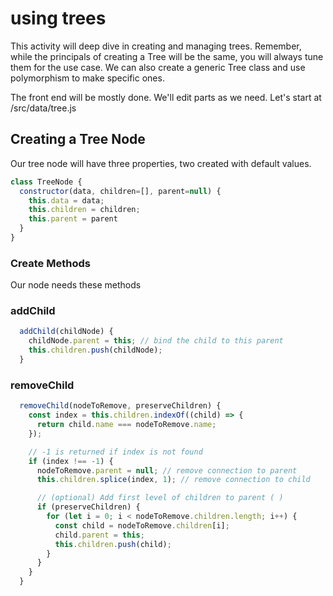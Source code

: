 # using trees

This activity will deep dive in creating and managing trees. Remember, while the principals of creating a Tree will be the same, you will always tune them for the use case. We can also create a generic Tree class and use polymorphism to make specific ones.

The front end will be mostly done. We'll edit parts as we need. Let's start at /src/data/tree.js

## Creating a Tree Node

Our tree node will have three properties, two created with default values.

```js
class TreeNode {
  constructor(data, children=[], parent=null) {
    this.data = data;
    this.children = children;
    this.parent = parent
  }
}
```

### Create Methods

Our node needs these methods

### addChild

```js
  addChild(childNode) {
    childNode.parent = this; // bind the child to this parent
    this.children.push(childNode);
  }
```

### removeChild

```js
  removeChild(nodeToRemove, preserveChildren) {
    const index = this.children.indexOf((child) => {
      return child.name === nodeToRemove.name;
    });

    // -1 is returned if index is not found
    if (index !== -1) {
      nodeToRemove.parent = null; // remove connection to parent
      this.children.splice(index, 1); // remove connection to child

      // (optional) Add first level of children to parent ( )
      if (preserveChildren) {
        for (let i = 0; i < nodeToRemove.children.length; i++) {
          const child = nodeToRemove.children[i];
          child.parent = this;
          this.children.push(child);
        }
      }
    }
  }
```
